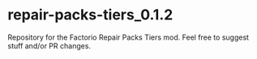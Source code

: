 # repair-packs-tiers_0.1.2
Repository for the Factorio Repair Packs Tiers mod. Feel free to suggest stuff and/or PR changes.
